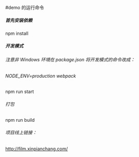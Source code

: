  #demo 的运行命令

<h5>首先安装依赖</h5>
npm install

<h5>开发模式</h5>
<h6>注意非 Windows 环境在 package.json 将开发模式的命令改成：</h6>
<h6>NODE_ENV=production webpack</h6>
npm run start

<h6>打包</h6>
npm run build

<h6>项目线上链接：</h6><a href="http://film.xinpianchang.com/" target="_blank">http://film.xinpianchang.com/</a>

